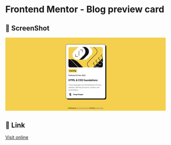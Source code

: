 # Frontend Mentor - Blog preview card

## 📸 ScreenShot

![screenshot](./screenshot.png)

## 🔗 Link

[Visit online](https://turtle-papa.github.io/frontendmentor-challenges/blog-preview-card/)
